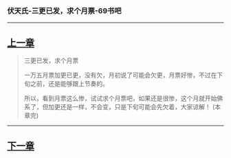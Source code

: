 ### 伏天氏-三更已发，求个月票-69书吧

--------
[上一章](./7a3d75606a70a9fd7c2eeea6e6cb35bf.md)
--------


>
>
>
>三更已发，求个月票
>
>一万五月票加更已更，没有欠，月初说了可能会欠更，月票好惨，不过在下旬之前，还是能够跟上节奏的。
>
>所以，看到月票这么惨，试试求个月票吧，如果还是很惨，这个月就开始佛系了，但加更还是一样，不会变，只是下旬可能会先欠着，大家谅解！
>(本章完)
>
>

--------
[下一章](./630735df476534c7bde20a203d453230.md)
--------
